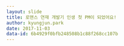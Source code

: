 ```yaml
---
layout: slide
title: 로맨스 연재 개발기 인생 첫 PM이 되었어요!
author: kyungjun.park
date: 2017-11-03
data-id: 6b4929f0bfb248508b1c88f268cc107b
---
```

